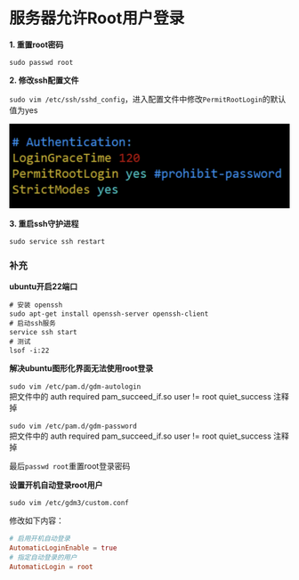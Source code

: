 # 服务器允许Root用户登录

**1. 重置root密码**

```shell
sudo passwd root
```

**2. 修改ssh配置文件**

`sudo vim /etc/ssh/sshd_config`，进入配置文件中修改`PermitRootLogin`的默认值为yes

![](../_media/Snipaste_2022-08-18_14-03-15.png ':size=40%')

**3. 重启ssh守护进程**

```shell
sudo service ssh restart
```

### 补充

**ubuntu开启22端口**

```shell
# 安装 openssh
sudo apt-get install openssh-server openssh-client
# 启动ssh服务
service ssh start
# 测试
lsof -i:22
```

**解决ubuntu图形化界面无法使用root登录**

`sudo vim /etc/pam.d/gdm-autologin`\
把文件中的 auth required pam_succeed_if.so user != root quiet_success 注释掉

`sudo vim /etc/pam.d/gdm-password`\
把文件中的 auth required pam_succeed_if.so user != root quiet_success 注释掉

最后`passwd root`重置root登录密码

**设置开机自动登录root用户**

```shell
sudo vim /etc/gdm3/custom.conf
```

修改如下内容：

```conf
# 启用开机自动登录
AutomaticLoginEnable = true
# 指定自动登录的用户
AutomaticLogin = root
```
